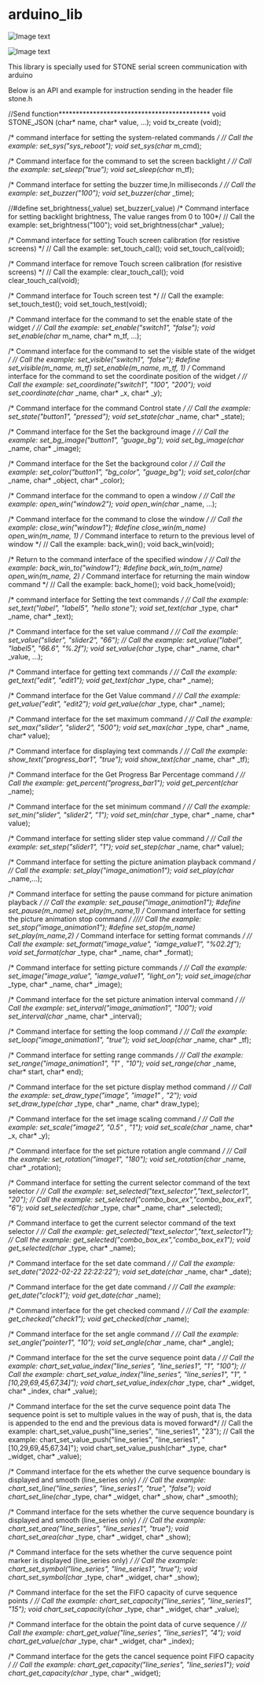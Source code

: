 # arduino_lib
![Image text](extras/step1.png)

![Image text](extras/step2.png)

This library is specially used for STONE serial screen communication with arduino

Below is an API and example for instruction sending in the header file stone.h

//Send function********************************************
void STONE_JSON (char* name, char* value, ...);
void tx_create (void);

/* command interface for setting the system-related commands */
// Call the example: set_sys("sys_reboot");
void set_sys(char* m_cmd);

/* Command interface for the command to set the screen backlight */
// Call the example: set_sleep("true");
void set_sleep(char* m_tf);

/* Command interface for setting the buzzer time,In milliseconds */
// Call the example: set_buzzer("100");
void set_buzzer(char* _time);

//#define set_brightness(_value) set_buzzer(_value)
/* Command interface for setting backlight brightness, The value ranges from 0 to 100*/
// Call the example: set_brightness("100");
void set_brightness(char* _value);

/* Command interface for setting Touch screen calibration (for resistive screens) */
// Call the example: set_touch_cal();
void set_touch_cal(void);

/* Command interface for remove Touch screen calibration (for resistive screens) */
// Call the example: clear_touch_cal();
void clear_touch_cal(void);

/* Command interface for Touch screen test */
// Call the example: set_touch_test();
void set_touch_test(void);

/* Command interface for the command to set the enable state of the widget */
// Call the example: set_enable("switch1", "false");
void set_enable(char* m_name, char* m_tf, ...);

/* Command interface for the command to set the visible state of the widget */ 
// Call the example: set_visible("switch1", "false");
#define set_visible(m_name, m_tf) set_enable(m_name, m_tf, 1)
/* Command interface for the command to set the coordinate position of the widget */
// Call the example: set_coordinate("switch1", "100", "200");
void set_coordinate(char* _name, char* _x, char* _y);

/* Command interface for the command Control state */
// Call the example: set_state("button1", "pressed");
void set_state(char* _name, char* _state);

/* Command interface for the Set the background image */
// Call the example: set_bg_image("button1", "guage_bg");
void set_bg_image(char* _name, char* _image);

/* Command interface for the Set the background color */
// Call the example: set_color("button1", "bg_color", "guage_bg");
void set_color(char* _name, char* _object, char* _color);

/* Command interface for the command to open a window */
// Call the example: open_win("window2");
void open_win(char* _name, ...);

/* Command interface for the command to close the window */
// Call the example: close_win("window1");
#define close_win(m_name) open_win(m_name, 1)
/* Command interface to return to the previous level of window */
// Call the example: back_win();
void back_win(void);

/* Return to the command interface of the specified window */
// Call the example: back_win_to("window1");
#define back_win_to(m_name) open_win(m_name, 2)
/* Command interface for returning the main window command */
// Call the example: back_home();
void back_home(void);

/* command interface for Setting the text commands */
// Call the example: set_text("label", "label5", "hello stone");
void set_text(char* _type, char* _name, char* _text);

/* Command interface for the set value command */
// Call the example: set_value("slider", "slider2", "66");
// Call the example:  set_value("label", "label5", "66.6", "%.2f");
void set_value(char* _type, char* _name, char* _value, ...);

/* Command interface for getting text commands */
// Call the example: get_text("edit", "edit1");
void get_text(char* _type, char* _name);

/* Command interface for the Get Value command */
// Call the example: get_value("edit", "edit2");
void get_value(char* _type, char* _name);

/* Command interface for the set maximum command */
// Call the example: set_max("slider", "slider2", "500");
void set_max(char* _type, char* _name, char* value);

/* Command interface for displaying text commands */
// Call the example: show_text("progress_bar1", "true");
void show_text(char* _name, char* _tf);

/* Command interface for the Get Progress Bar Percentage command */
// Call the example: get_percent("progress_bar1");
void get_percent(char* _name);

/* Command interface for the set minimum command */
// Call the example: set_min("slider", "slider2", "1");
void set_min(char* _type, char* _name, char* value);

/* Command interface for setting slider step value command */
// Call the example: set_step("slider1", "1");
void set_step(char* _name, char* value);

/* Command interface for setting the picture animation playback command */
// Call the example: set_play("image_animation1");
void set_play(char* _name,...);

/* Command interface for setting the pause command for picture animation playback */
// Call the example: set_pause("image_animation1");
#define set_pause(m_name) set_play(m_name,1)
/* Command interface for setting the picture animation stop command */
//// Call the example: set_stop("image_animation1");
#define set_stop(m_name)   set_play(m_name,2)
/* Command interface for setting format commands */
// Call the example: set_format("image_value", "iamge_value1", "%02.2f");
void set_format(char* _type, char* _name, char* _format);

/* Command interface for setting picture commands */
// Call the example: set_image("image_value", "iamge_value1", "light_on");
void set_image(char* _type, char* _name, char* _image);

/* Command interface for the set picture animation interval command */
// Call the example: set_interval("image_animation1", "100");
void set_interval(char* _name, char* _interval);

/* Command interface for setting the loop command */
// Call the example: set_loop("image_animation1", "true");
void set_loop(char* _name, char* _tf);

/* Command interface for setting range commands */
// Call the example: set_range("image_animation1", "1" , "10");
void set_range(char* _name, char* start, char* end);

/* Command interface for the set picture display method command */
// Call the example: set_draw_type("image", "image1" , "2");
void set_draw_type(char* _type, char* _name, char* draw_type);

/* Command interface for the set image scaling command */
// Call the example: set_scale("image2", "0.5" , "1");
void set_scale(char* _name, char* _x, char* _y);

/* Command interface for the set picture rotation angle command */
// Call the example: set_rotation("image1", "180");
void set_rotation(char* _name, char* _rotation);

/* Command interface for setting the current selector command of the text selector */
// Call the example: set_selected("text_selector","text_selector1", "20");
// Call the example: set_selected("combo_box_ex","combo_box_ex1", "6");
void set_selected(char* _type, char* _name, char* _selected);

/* Command interface to get the current selector command of the text selector */
// Call the example: get_selected("text_selector","text_selector1");
// Call the example: get_selected("combo_box_ex","combo_box_ex1");
void get_selected(char* _type, char* _name);

/* Command interface for the set date command */
// Call the example: set_date("2022-02-22 22:22:22");
void set_date(char* _name, char* _date);

/* Command interface for the get date command */
// Call the example: get_date("clock1");
void get_date(char* _name);

/* Command interface for the get checked command */
// Call the example: get_checked("check1");
void get_checked(char* _name);

/* Command interface for the set angle command */
// Call the example: set_angle("pointer1", "10");
void set_angle(char* _name, char* _angle);

/* Command interface for the set the curve sequence point data */
// Call the example: chart_set_value_index("line_series", "line_series1", "1", "100");
// Call the example: chart_set_value_index("line_series", "line_series1", "1", "[10,29,69,45,67,34]");
void chart_set_value_index(char* _type, char* _widget, char* _index, char* _value);

/* Command interface for the set the curve sequence point data
The sequence point is set to multiple values in the way of push, 
that is, the data is appended to the end and the previous data is moved forward*/
// Call the example: chart_set_value_push("line_series", "line_series1", "23");
// Call the example: chart_set_value_push("line_series", "line_series1", "[10,29,69,45,67,34]");
void chart_set_value_push(char* _type, char* _widget, char* _value);

/* Command interface for the ets whether the curve sequence boundary is displayed and smooth (line_series only) */
// Call the example: chart_set_line("line_series", "line_series1", "true", "false");
void chart_set_line(char* _type, char* _widget, char* _show, char* _smooth);

/* Command interface for the sets whether the curve sequence boundary is displayed and smooth (line_series only) */
// Call the example: chart_set_area("line_series", "line_series1", "true");
void chart_set_area(char* _type, char* _widget, char* _show);

/* Command interface for the sets whether the curve sequence point marker is displayed (line_series only) */
// Call the example: chart_set_symbol("line_series", "line_series1", "true");
void chart_set_symbol(char* _type, char* _widget, char* _show);

/* Command interface for the set the FIFO capacity of curve sequence points */
// Call the example: chart_set_capacity("line_series", "line_series1", "15");
void chart_set_capacity(char* _type, char* _widget, char* _value);

/* Command interface for the obtain the point data of curve sequence */
// Call the example: chart_get_value("line_series", "line_series1", "4");
void chart_get_value(char* _type, char* _widget, char* _index);

/* Command interface for the gets the cancel sequence point FIFO capacity */
// Call the example: chart_get_capacity("line_series", "line_series1");
void chart_get_capacity(char* _type, char* _widget);
